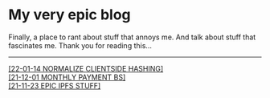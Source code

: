 # My very epic blog

Finally, a place to rant about stuff that annoys me. And talk about stuff that fascinates me. Thank you for reading this…

------

<div class="holder">
<a href="/posts/normalize_clientside_hashing.md" style="display: block;"><div class="post-link">[22-01-14 NORMALIZE CLIENTSIDE HASHING]</div></a>
<a href="/posts/monthly_payment_bs.md" style="display: block;"><div class="post-link">[21-12-01 MONTHLY PAYMENT BS]</div></a>
<a href="/posts/epic_ipfs_stuff.md" style="display: block;"><div class="post-link">[21-11-23 EPIC IPFS STUFF]</div></a>
</div>
